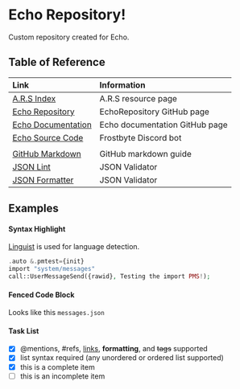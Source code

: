 # Echo Repository!

Custom repository created for Echo.

## Table of Reference
| Link  | Information  |
| :---  | :---  |
| [A.R.S Index](https://ars.xtclabs.net/index.html)  | A.R.S resource page  |
| [Echo Repository](https://github.com/proxikal/EchoRepository)  | EchoRepository GitHub page  |
| [Echo Documentation](https://github.com/proxikal/Echo)  | Echo documentation GitHub page  |
| [Echo Source Code](https://github.com/proxikal/Frostbyte)  |  Frostbyte Discord bot  |
|   |   |
| [GitHub Markdown](https://guides.github.com/features/mastering-markdown/#syntax)  | GitHub markdown guide |
| [JSON Lint](http://jsonlint.com/)  | JSON Validator  |
| [JSON Formatter](https://jsonformatter.curiousconcept.com/)  | JSON Validator  |




## Examples

#### Syntax Highlight
[Linguist](https://github.com/github/linguist) is used for language detection.
``` php
.auto &.pmtest={init}
import "system/messages"
call::UserMessageSend({rawid}, Testing the import PMS!);
 ``` 

#### Fenced Code Block
Looks like this ` messages.json ` 

#### Task List
- [x] @mentions, #refs, [links](), **formatting**, and <del>tags</del> supported
- [x] list syntax required (any unordered or ordered list supported)
- [x] this is a complete item
- [ ] this is an incomplete item
